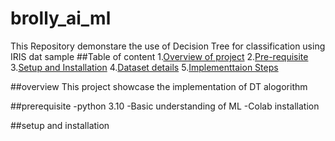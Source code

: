 # brolly_ai_ml
This Repository demonstare the use of Decision Tree for classification using IRIS dat sample
##Table of content
1.[Overview of project](#overview)
2.[Pre-requisite](#prerequisite)
3.[Setup and Installation](#setup_and_installation)
4.[Dataset details](#dataset_details)
5.[Implementtaion Steps](#implementation_steps)

##overview
This project showcase the implementation of DT alogorithm

##prerequisite
-python 3.10
-Basic understanding of ML 
-Colab installation

##setup and installation
